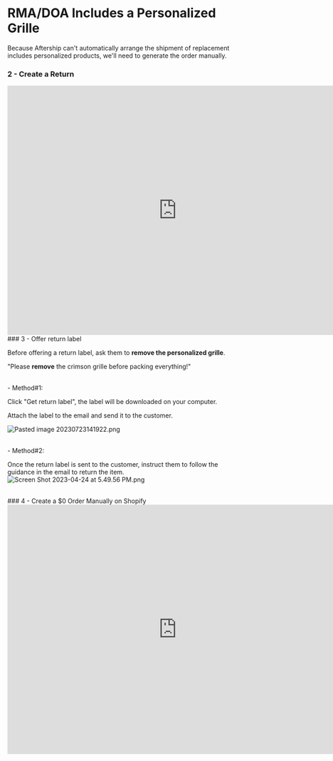 # RMA/DOA Includes a Personalized Grille

Because Aftership can't automatically arrange the shipment of replacement includes personalized products, we'll need to generate the order manually.
<br>
### 2 - Create a Return

<iframe src="https://docs.google.com/presentation/d/e/2PACX-1vQ3Nvhf-NB8uydO3u-8-iXva9A48PbK1KLtv8HtoIg1T87MxTw33AXtGn1v_YJ_FyExsZRwLQdQ6DF3/embed?start=false&loop=false" frameborder="0" width="760" height="560" allowfullscreen="true" mozallowfullscreen="true" webkitallowfullscreen="true"></iframe>
<br>
### 3 - Offer return label

Before offering a return label, ask them to **remove the personalized grille**.

"Please **remove** the crimson grille before packing everything!"

<br>
- Method#1:

Click "Get return label", the label will be downloaded on your computer.

Attach the label to the email and send it to the customer.

![Pasted image 20230723141922.png](https://pg-support.github.io/supt-km/Media/Pasted%20image%2020230723141922.png)

<br>
- Method#2:

Once the return label is sent to the customer, instruct them to follow the guidance in the email to return the item. ![Screen Shot 2023-04-24 at 5.49.56 PM.png](https://pg-support.github.io/supt-km/Media/Screen%20Shot%202023-04-24%20at%205.49.56%20PM.png)

<br>
### 4 - Create a $0 Order Manually on Shopify
<iframe src="https://docs.google.com/presentation/d/e/2PACX-1vSmaNHjItq-Iqz9jDkvXASg5lPtPByuK8hYI7dLbhZfmpCVzGvSDLujF76qxRCVE-Q19oCcl9ACiFjg/embed?start=false&loop=false" frameborder="0" width="760" height="560" allowfullscreen="true" mozallowfullscreen="true" webkitallowfullscreen="true"></iframe>